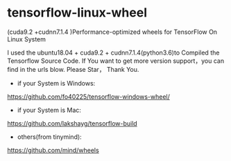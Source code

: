 # tensorflow-linux-wheel

(cuda9.2 +cudnn7.1.4 )Performance-optimized wheels for TensorFlow On Linux System

I used the ubuntu18.04 + cuda9.2 + cudnn7.1.4(python3.6)to Compiled the Tensorflow Source Code. If You want to get more version support，you can find in the urls blow. Please Star， Thank You.

- if your System is Windows:

https://github.com/fo40225/tensorflow-windows-wheel/

- if your System is Mac:

https://github.com/lakshayg/tensorflow-build

- others(from tinymind):

https://github.com/mind/wheels



